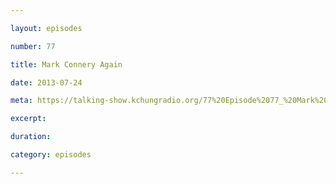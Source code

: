 ```yaml
---

layout: episodes

number: 77

title: Mark Connery Again

date: 2013-07-24

meta: https://talking-show.kchungradio.org/77%20Episode%2077_%20Mark%20Connery%20Again.mp3

excerpt: 

duration: 

category: episodes

---
```


